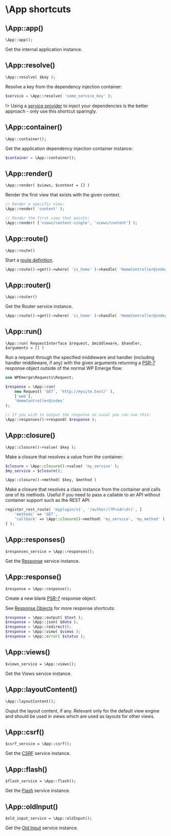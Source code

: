 # \App shortcuts

## \App::app()

`\App::app();`

Get the internal application instance.

## \App::resolve()

`\App::resolve( $key );`

Resolve a key from the dependency injection container:

```php
$service = \App::resolve( 'some_service_key' );
```

!> Using a [service provider](/framework/tools/service-providers.md) to inject your dependencies is the better approach - only use this shortcut sparingly.

## \App::container()

`\App::container();`

Get the application dependency injection container instance:

```php
$container = \App::container();
```

## \App::render()

`\App::render( $views, $context = [] )`

Render the first view that exists with the given context.

```php
// Render a specific view:
\App::render( 'content' );

// Render the first view that exists:
\App::render( ['views/content-single', 'views/content'] );
```

## \App::route()

`\App::route()`

Start a [route definition](/framework/routing/defining-routes.md).

```php
\App::route()->get()->where( 'is_home' )->handle( 'HomeController@index' );
```

## \App::router()

`\App::router()`

Get the Router service instance.

```php
\App::route()->get()->where( 'is_home' )->handle( 'HomeController@index' );
```

## \App::run()

`\App::run( RequestInterface $request, $middleware, $handler, $arguments = [] )`

Run a request through the specified middleware and handler (including handler middleware, if any) with the given arguments returning a [PSR-7](https://www.php-fig.org/psr/psr-7/) response object outside of the normal WP Emerge flow:

```php
use WPEmerge\Requests\Request;

$response = \App::run(
    new Request( 'GET', 'http://mysite.test/' ),
    ['web'],
    'HomeController@index'
);

// If you wish to output the response as usual you can use this:
\App::responses()->respond( $response );
```

## \App::closure()

`\App::closure()->value( $key );`

Make a closure that resolves a value from the container:
```php
$closure = \App::closure()->value( 'my_service' );
$my_service = $closure();
```

`\App::closure()->method( $key, $method )`

Make a closure that resolves a class instance from the container and calls one of its methods.
Useful if you need to pass a callable to an API without container support such as the REST API:
```php
register_rest_route( 'myplugin/v1', '/author/(?P<id>\d+)', [
    'methods' => 'GET',
    'callback' => \App::closure()->method( 'my_service', 'my_method' ),
] );
```

## \App::responses()

`$responses_service = \App::responses();`

Get the [Response](/framework/routing/controllers.md#response-objects) service instance.

## \App::response()

`$response = \App::response();`

Create a new blank [PSR-7](https://www.php-fig.org/psr/psr-7/) response object.

See [Response Objects](/framework/routing/controllers.md#response-objects) for more response shortcuts:
```php
$response = \App::output( $text );
$response = \App::json( $data );
$response = \App::redirect();
$response = \App::view( $views );
$response = \App::error( $status );
```

## \App::views()

`$views_service = \App::views();`

Get the Views service instance.

## \App::layoutContent()

`\App::layoutContent();`

Ouput the layout content, if any. Relevant only for the default view engine and should be used in views which are used as layouts for other views.

## \App::csrf()

`$csrf_service = \App::csrf();`

Get the [CSRF](/framework/tools/csrf-protection.md) service instance.

## \App::flash()

`$flash_service = \App::flash();`

Get the [Flash](/framework/tools/flash.md) service instance.

## \App::oldInput()

`$old_input_service = \App::oldInput();`

Get the [Old Input](/framework/tools/oldinput.md) service instance.
